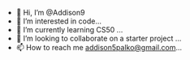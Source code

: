 - 👋 Hi, I’m @Addison9
- 👀 I’m interested in code...
- 🌱 I’m currently learning CS50 ...
- 💞️ I’m looking to collaborate on a starter project ...
- 📫 How to reach me addison5palko@gmail.com...

<!---
Addison9/Addison9 is a ✨ special ✨ repository because its `README.md` (this file) appears on your GitHub profile.
You can click the Preview link to take a look at your changes.
--->
